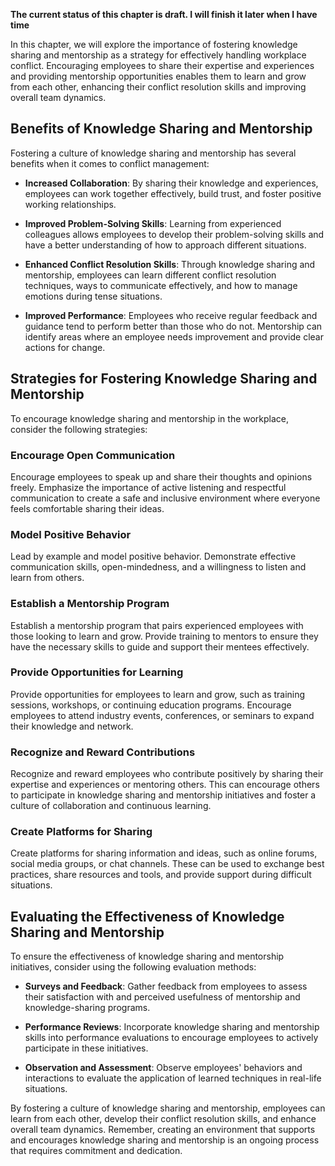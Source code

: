 **The current status of this chapter is draft. I will finish it later when I have time**

In this chapter, we will explore the importance of fostering knowledge sharing and mentorship as a strategy for effectively handling workplace conflict. Encouraging employees to share their expertise and experiences and providing mentorship opportunities enables them to learn and grow from each other, enhancing their conflict resolution skills and improving overall team dynamics.

Benefits of Knowledge Sharing and Mentorship
--------------------------------------------

Fostering a culture of knowledge sharing and mentorship has several benefits when it comes to conflict management:

* **Increased Collaboration**: By sharing their knowledge and experiences, employees can work together effectively, build trust, and foster positive working relationships.

* **Improved Problem-Solving Skills**: Learning from experienced colleagues allows employees to develop their problem-solving skills and have a better understanding of how to approach different situations.

* **Enhanced Conflict Resolution Skills**: Through knowledge sharing and mentorship, employees can learn different conflict resolution techniques, ways to communicate effectively, and how to manage emotions during tense situations.

* **Improved Performance**: Employees who receive regular feedback and guidance tend to perform better than those who do not. Mentorship can identify areas where an employee needs improvement and provide clear actions for change.

Strategies for Fostering Knowledge Sharing and Mentorship
---------------------------------------------------------

To encourage knowledge sharing and mentorship in the workplace, consider the following strategies:

### Encourage Open Communication

Encourage employees to speak up and share their thoughts and opinions freely. Emphasize the importance of active listening and respectful communication to create a safe and inclusive environment where everyone feels comfortable sharing their ideas.

### Model Positive Behavior

Lead by example and model positive behavior. Demonstrate effective communication skills, open-mindedness, and a willingness to listen and learn from others.

### Establish a Mentorship Program

Establish a mentorship program that pairs experienced employees with those looking to learn and grow. Provide training to mentors to ensure they have the necessary skills to guide and support their mentees effectively.

### Provide Opportunities for Learning

Provide opportunities for employees to learn and grow, such as training sessions, workshops, or continuing education programs. Encourage employees to attend industry events, conferences, or seminars to expand their knowledge and network.

### Recognize and Reward Contributions

Recognize and reward employees who contribute positively by sharing their expertise and experiences or mentoring others. This can encourage others to participate in knowledge sharing and mentorship initiatives and foster a culture of collaboration and continuous learning.

### Create Platforms for Sharing

Create platforms for sharing information and ideas, such as online forums, social media groups, or chat channels. These can be used to exchange best practices, share resources and tools, and provide support during difficult situations.

Evaluating the Effectiveness of Knowledge Sharing and Mentorship
----------------------------------------------------------------

To ensure the effectiveness of knowledge sharing and mentorship initiatives, consider using the following evaluation methods:

* **Surveys and Feedback**: Gather feedback from employees to assess their satisfaction with and perceived usefulness of mentorship and knowledge-sharing programs.

* **Performance Reviews**: Incorporate knowledge sharing and mentorship skills into performance evaluations to encourage employees to actively participate in these initiatives.

* **Observation and Assessment**: Observe employees' behaviors and interactions to evaluate the application of learned techniques in real-life situations.

By fostering a culture of knowledge sharing and mentorship, employees can learn from each other, develop their conflict resolution skills, and enhance overall team dynamics. Remember, creating an environment that supports and encourages knowledge sharing and mentorship is an ongoing process that requires commitment and dedication.
